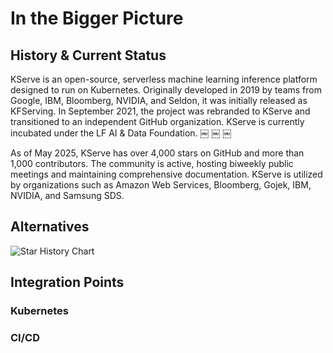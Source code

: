 # In the Bigger Picture

## History & Current Status

KServe is an open-source, serverless machine learning inference platform designed to run on Kubernetes. Originally developed in 2019 by teams from Google, IBM, Bloomberg, NVIDIA, and Seldon, it was initially released as KFServing. In September 2021, the project was rebranded to KServe and transitioned to an independent GitHub organization. KServe is currently incubated under the LF AI & Data Foundation.  ￼ ￼ ￼

As of May 2025, KServe has over 4,000 stars on GitHub and more than 1,000 contributors. The community is active, hosting biweekly public meetings and maintaining comprehensive documentation. KServe is utilized by organizations such as Amazon Web Services, Bloomberg, Gojek, IBM, NVIDIA, and Samsung SDS.

## Alternatives

![Star History Chart](https://api.star-history.com/svg?repos=dbt-labs/dbt-core,TobikoData/sqlmesh&type=Date)

## Integration Points

### Kubernetes

### CI/CD